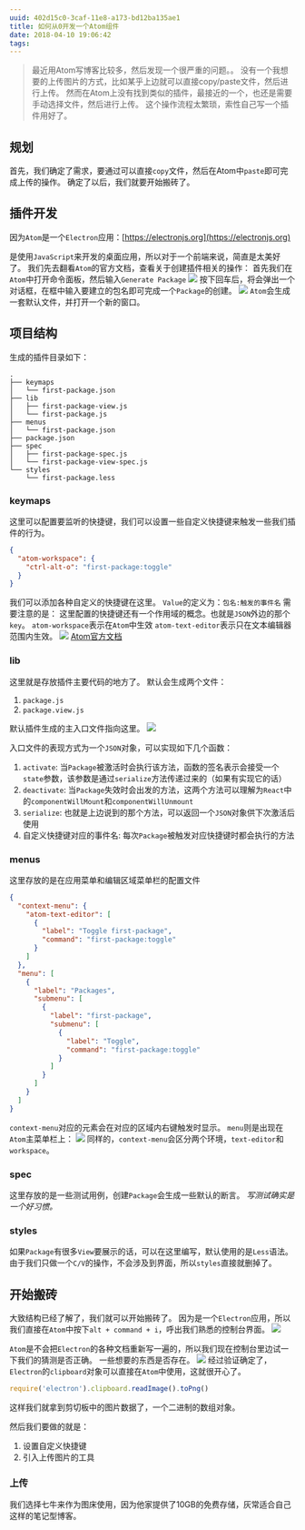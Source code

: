 ```yaml
---
uuid: 402d15c0-3caf-11e8-a173-bd12ba135ae1
title: 如何从0开发一个Atom组件
date: 2018-04-10 19:06:42
tags:
---
```


> 最近用Atom写博客比较多，然后发现一个很严重的问题。。
> 没有一个我想要的上传图片的方式，比如某乎上边就可以直接copy/paste文件，然后进行上传。
> 然而在Atom上没有找到类似的插件，最接近的一个，也还是需要手动选择文件，然后进行上传。
> 这个操作流程太繁琐，索性自己写一个插件用好了。

## 规划

首先，我们确定了需求，要通过可以直接`copy`文件，然后在Atom中`paste`即可完成上传的操作。
确定了以后，我们就要开始搬砖了。

## 插件开发

因为`Atom`是一个`Electron`应用：[https://electronjs.org](https://electronjs.org)

是使用`JavaScript`来开发的桌面应用，所以对于一个前端来说，简直是太美好了。
我们先去翻看`Atom`的官方文档，查看关于创建插件相关的操作：
首先我们在`Atom`中打开命令面板，然后输入`Generate Package`
![](https://os4ty6tab.qnssl.com/test/atom-editor/rf2.png)
按下回车后，将会弹出一个对话框，在框中输入要建立的包名即可完成一个`Package`的创建。
![](https://os4ty6tab.qnssl.com/test/atom-editor/sba1.png)
`Atom`会生成一套默认文件，并打开一个新的窗口。

## 项目结构

生成的插件目录如下：
```shell
.
├── keymaps
│   └── first-package.json
├── lib
│   ├── first-package-view.js
│   └── first-package.js
├── menus
│   └── first-package.json
├── package.json
├── spec
│   ├── first-package-spec.js
│   └── first-package-view-spec.js
└── styles
    └── first-package.less
```

### keymaps

这里可以配置要监听的快捷键，我们可以设置一些自定义快捷键来触发一些我们插件的行为。
```json
{
  "atom-workspace": {
    "ctrl-alt-o": "first-package:toggle"
  }
}
```

我们可以添加各种自定义的快捷键在这里。
`Value`的定义为：`包名:触发的事件名`
需要注意的是：
这里配置的快捷键还有一个作用域的概念。也就是`JSON`外边的那个`key`。
`atom-workspace`表示在`Atom`中生效
`atom-text-editor`表示只在文本编辑器范围内生效。
![](https://os4ty6tab.qnssl.com/test/atom-editor/ip8k.png)
[Atom官方文档](https://flight-manual.atom.io/behind-atom/sections/keymaps-in-depth/)

### lib

这里就是存放插件主要代码的地方了。
默认会生成两个文件：
1. `package.js`
2. `package.view.js`

默认插件生成的主入口文件指向这里。
![](https://os4ty6tab.qnssl.com/test/atom-editor/gd.png)

入口文件的表现方式为一个`JSON`对象，可以实现如下几个函数：
1. `activate`: 当`Package`被激活时会执行该方法，函数的签名表示会接受一个`state`参数，该参数是通过`serialize`方法传递过来的（如果有实现它的话）
2. `deactivate`: 当`Package`失效时会出发的方法，这两个方法可以理解为`React`中的`componentWillMount`和`componentWillUnmount`
3. `serialize`: 也就是上边说到的那个方法，可以返回一个`JSON`对象供下次激活后使用
4. 自定义快捷键对应的事件名: 每次`Package`被触发对应快捷键时都会执行的方法

### menus

这里存放的是在应用菜单和编辑区域菜单栏的配置文件
```json
{
  "context-menu": {
    "atom-text-editor": [
      {
        "label": "Toggle first-package",
        "command": "first-package:toggle"
      }
    ]
  },
  "menu": [
    {
      "label": "Packages",
      "submenu": [
        {
          "label": "first-package",
          "submenu": [
            {
              "label": "Toggle",
              "command": "first-package:toggle"
            }
          ]
        }
      ]
    }
  ]
}
```
`context-menu`对应的元素会在对应的区域内右键触发时显示。
`menu`则是出现在`Atom`主菜单栏上：
![](https://os4ty6tab.qnssl.com/test/atom-editor/8opc.png)
同样的，`context-menu`会区分两个环境，`text-editor`和`workspace`。

### spec

这里存放的是一些测试用例，创建`Package`会生成一些默认的断言。
*写测试确实是一个好习惯。*

### styles

如果`Package`有很多`View`要展示的话，可以在这里编写，默认使用的是`Less`语法。
由于我们只做一个`C/V`的操作，不会涉及到界面，所以`styles`直接就删掉了。

## 开始搬砖

大致结构已经了解了，我们就可以开始搬砖了。
因为是一个`Electron`应用，所以我们直接在`Atom`中按下`alt + command + i`，呼出我们熟悉的控制台界面。
![](https://os4ty6tab.qnssl.com/test/atom-editor/f7qn.png)

`Atom`是不会把`Electron`的各种文档重新写一遍的，所以我们现在控制台里边试一下我们的猜测是否正确。
一些想要的东西是否存在。
![](https://os4ty6tab.qnssl.com/test/atom-editor/4qjt.png)
经过验证确定了，`Electron`的`clipboard`对象可以直接在`Atom`中使用，这就很开心了。
```javascript
require('electron').clipboard.readImage().toPng()
```
这样我们就拿到剪切板中的图片数据了，一个二进制的数组对象。

然后我们要做的就是：
1. 设置自定义快捷键
2. 引入上传图片的工具



### 上传

我们选择七牛来作为图床使用，因为他家提供了10GB的免费存储，灰常适合自己这样的笔记型博客。
